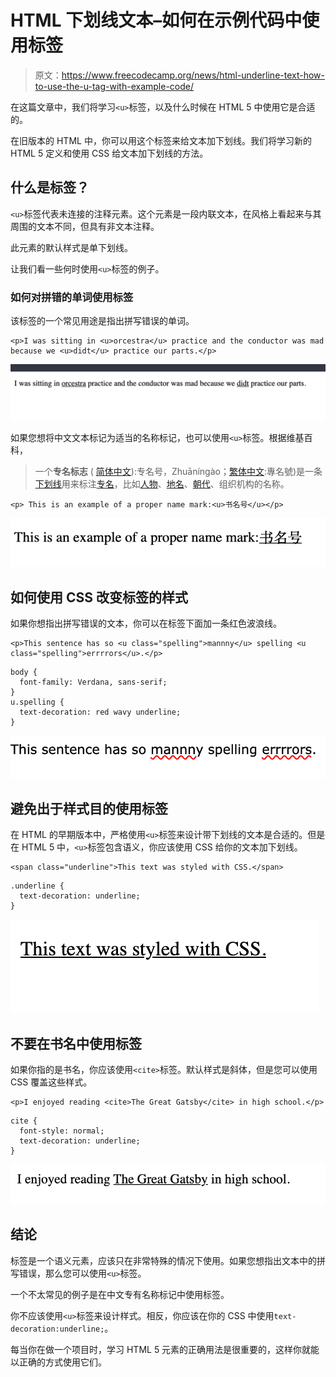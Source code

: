 # HTML 下划线文本–如何在示例代码中使用标签

> 原文：<https://www.freecodecamp.org/news/html-underline-text-how-to-use-the-u-tag-with-example-code/>

在这篇文章中，我们将学习`<u>`标签，以及什么时候在 HTML 5 中使用它是合适的。

在旧版本的 HTML 中，你可以用这个标签来给文本加下划线。我们将学习新的 HTML 5 定义和使用 CSS 给文本加下划线的方法。

## 什么是标签？

`<u>`标签代表未连接的注释元素。这个元素是一段内联文本，在风格上看起来与其周围的文本不同，但具有非文本注释。

此元素的默认样式是单下划线。

让我们看一些何时使用`<u>`标签的例子。

### 如何对拼错的单词使用标签

该标签的一个常见用途是指出拼写错误的单词。

```
<p>I was sitting in <u>orcestra</u> practice and the conductor was mad because we <u>didt</u> practice our parts.</p>
```

![Screen-Shot-2021-07-20-at-2.45.43-PM](img/e58f7fca829f7b798387805cb28473e4.png)

如果您想将中文文本标记为适当的名称标记，也可以使用`<u>`标签。根据维基百科，

> 一个**专名标志** ( [简体中文](https://en.wikipedia.org/wiki/Simplified_Chinese)):专名号，Zhuāníngào；[繁体中文](https://en.wikipedia.org/wiki/Traditional_Chinese):專名號)是一条[下划线](https://en.wikipedia.org/wiki/Underline)用来标注[专名](https://en.wikipedia.org/wiki/Proper_name)，比如[人物](https://en.wikipedia.org/wiki/Chinese_name)、[地名](https://en.wikipedia.org/wiki/Place_name)、[朝代](https://en.wikipedia.org/wiki/Chinese_dynasties)、组织机构的名称。

```
<p> This is an example of a proper name mark:<u>书名号</u></p>
```

![Screen-Shot-2021-07-20-at-1.28.22-AM](img/f97c548256d76579e225701594d387f3.png)

## 如何使用 CSS 改变标签的样式

如果你想指出拼写错误的文本，你可以在标签下面加一条红色波浪线。

```
<p>This sentence has so <u class="spelling">mannny</u> spelling <u class="spelling">errrrors</u>.</p>
```

```
body {
  font-family: Verdana, sans-serif;
}
u.spelling {
  text-decoration: red wavy underline;
}
```

![Screen-Shot-2021-07-20-at-1.36.15-AM](img/55b13d94e77acf2882c03a9e6aa6b0a3.png)

## 避免出于样式目的使用标签

在 HTML 的早期版本中，严格使用`<u>`标签来设计带下划线的文本是合适的。但是在 HTML 5 中，`<u>`标签包含语义，你应该使用 CSS 给你的文本加下划线。

```
<span class="underline">This text was styled with CSS.</span>
```

```
.underline {
  text-decoration: underline;
}
```

![Screen-Shot-2021-07-20-at-1.50.19-AM](img/4be6e53bb9168a07c3107118eb53222d.png)

## 不要在书名中使用标签

如果你指的是书名，你应该使用`<cite>`标签。默认样式是斜体，但是您可以使用 CSS 覆盖这些样式。

```
<p>I enjoyed reading <cite>The Great Gatsby</cite> in high school.</p>
```

```
cite {
  font-style: normal;
  text-decoration: underline;
}
```

![Screen-Shot-2021-07-20-at-2.11.30-AM](img/f2e6da7355abff633e7af66e30e3cd7d.png)

## 结论

标签是一个语义元素，应该只在非常特殊的情况下使用。如果您想指出文本中的拼写错误，那么您可以使用`<u>`标签。

一个不太常见的例子是在中文专有名称标记中使用标签。

你不应该使用`<u>`标签来设计样式。相反，你应该在你的 CSS 中使用`text-decoration:underline;`。

每当你在做一个项目时，学习 HTML 5 元素的正确用法是很重要的，这样你就能以正确的方式使用它们。
